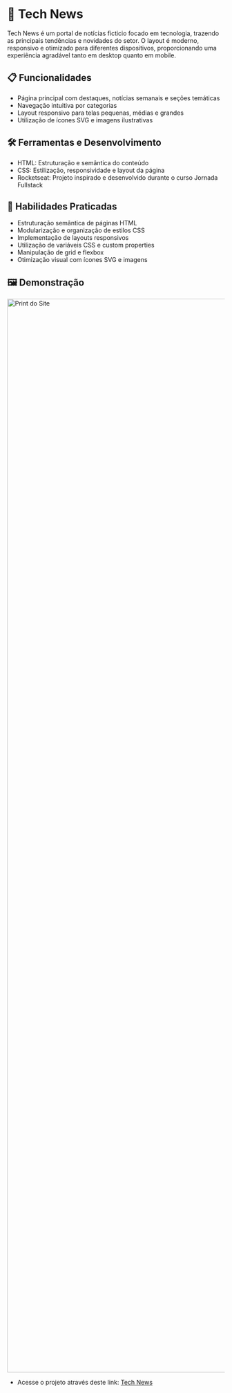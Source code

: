 # 📰 Tech News

Tech News é um portal de notícias ficticio focado em tecnologia, trazendo as principais tendências e novidades do setor. O layout é moderno, responsivo e otimizado para diferentes dispositivos, proporcionando uma experiência agradável tanto em desktop quanto em mobile.

## 📋 Funcionalidades

- Página principal com destaques, notícias semanais e seções temáticas
- Navegação intuitiva por categorias
- Layout responsivo para telas pequenas, médias e grandes
- Utilização de ícones SVG e imagens ilustrativas

## 🛠️ Ferramentas e Desenvolvimento

- HTML: Estruturação e semântica do conteúdo
- CSS: Estilização, responsividade e layout da página
- Rocketseat: Projeto inspirado e desenvolvido durante o curso Jornada Fullstack

## 📖 Habilidades Praticadas

- Estruturação semântica de páginas HTML
- Modularização e organização de estilos CSS
- Implementação de layouts responsivos
- Utilização de variáveis CSS e custom properties
- Manipulação de grid e flexbox
- Otimização visual com ícones SVG e imagens

## 🖼️ Demonstração

<img width="1920" height="2485" alt="Print do Site" src="https://github.com/user-attachments/assets/b9eb98d4-dbf4-49c8-ab88-9158a697f4ea" />

- Acesse o projeto através deste link: [Tech News](https://julianafc.github.io/Tech_News/)
